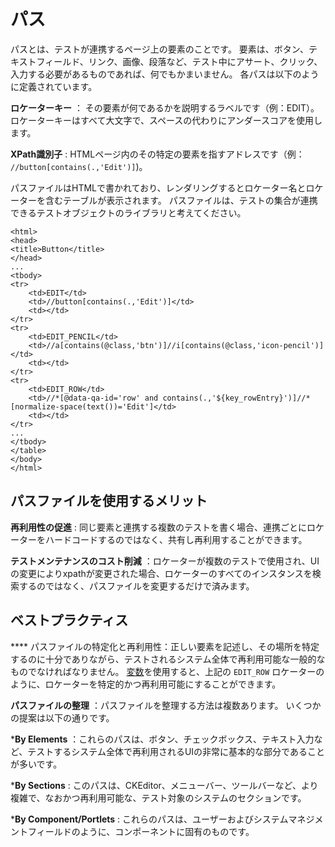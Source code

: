 # パス

パスとは、テストが連携するページ上の要素のことです。  要素は、ボタン、テキストフィールド、リンク、画像、段落など、テスト中にアサート、クリック、入力する必要があるものであれば、何でもかまいません。 各パスは以下のように定義されています。

**ロケーターキー** ： その要素が何であるかを説明するラベルです（例：EDIT）。 ロケーターキーはすべて大文字で、スペースの代わりにアンダースコアを使用します。

**XPath識別子** : HTMLページ内のその特定の要素を指すアドレスです（例： `//button[contains(.,'Edit')]`)。

パスファイルはHTMLで書かれており、レンダリングするとロケーター名とロケーターを含むテーブルが表示されます。 パスファイルは、テストの集合が連携できるテストオブジェクトのライブラリと考えてください。

```
<html>
<head>
<title>Button</title>
</head>
...
<tbody>
<tr>
    <td>EDIT</td>
    <td>//button[contains(.,'Edit')]</td>
    <td></td>
</tr>
<tr>
    <td>EDIT_PENCIL</td>
    <td>//a[contains(@class,'btn')]//i[contains(@class,'icon-pencil')]</td>
    <td></td>
</tr>
<tr>
    <td>EDIT_ROW</td>
    <td>//*[@data-qa-id='row' and contains(.,'${key_rowEntry}')]//*[normalize-space(text())='Edit']</td>
    <td></td>
</tr>
...
</tbody>
</table>
</body>
</html>
```

## パスファイルを使用するメリット

**再利用性の促進** : 同じ要素と連携する複数のテストを書く場合、連携ごとにロケーターをハードコードするのではなく、共有し再利用することができます。

**テストメンテナンスのコスト削減** ：ロケーターが複数のテストで使用され、UIの変更によりxpathが変更された場合、ロケーターのすべてのインスタンスを検索するのではなく、パスファイルを変更するだけで済みます。

## ベストプラクティス

**** パスファイルの特定化と再利用性：正しい要素を記述し、その場所を特定するのに十分でありながら、テストされるシステム全体で再利用可能な一般的なものでなければなりません。 [変数](./variables.md)を使用すると、上記の `EDIT_ROW` ロケーターのように、ロケーターを特定的かつ再利用可能にすることができます。

**パスファイルの整理** ：パスファイルを整理する方法は複数あります。 いくつかの提案は以下の通りです。

  ***By Elements** ：これらのパスは、ボタン、チェックボックス、テキスト入力など、テストするシステム全体で再利用されるUIの非常に基本的な部分であることが多いです。

  ***By Sections** : このパスは、CKEditor、メニューバー、ツールバーなど、より複雑で、なおかつ再利用可能な、テスト対象のシステムのセクションです。

  ***By Component/Portlets** : これらのパスは、ユーザーおよびシステムマネジメントフィールドのように、コンポーネントに固有のものです。
